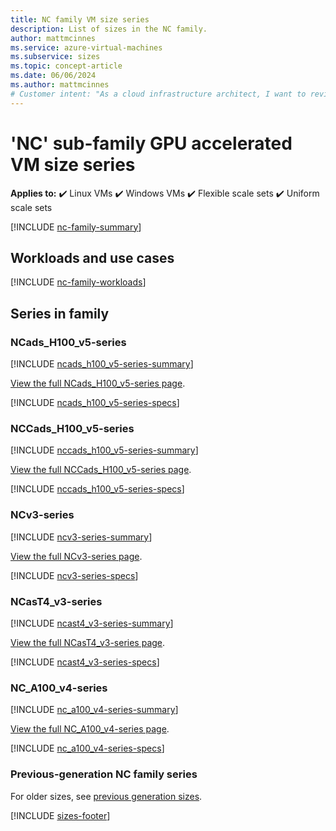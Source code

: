 ```yaml
---
title: NC family VM size series
description: List of sizes in the NC family.
author: mattmcinnes
ms.service: azure-virtual-machines
ms.subservice: sizes
ms.topic: concept-article
ms.date: 06/06/2024
ms.author: mattmcinnes
# Customer intent: "As a cloud infrastructure architect, I want to review the specifications and use cases of the NC family GPU-accelerated VM sizes, so that I can select the appropriate instance type for my GPU-intensive workloads."
---
```


# 'NC' sub-family GPU accelerated VM size series

**Applies to:** :heavy_check_mark: Linux VMs :heavy_check_mark: Windows VMs :heavy_check_mark: Flexible scale sets :heavy_check_mark: Uniform scale sets

[!INCLUDE [nc-family-summary](./includes/nc-family-summary.md)]

## Workloads and use cases

[!INCLUDE [nc-family-workloads](./includes/nc-family-workloads.md)]

## Series in family


### NCads_H100_v5-series
[!INCLUDE [ncads_h100_v5-series-summary](./includes/ncadsh100v5-series-summary.md)]

[View the full NCads_H100_v5-series page](./ncadsh100v5-series.md).

[!INCLUDE [ncads_h100_v5-series-specs](./includes/ncadsh100v5-series-specs.md)]


### NCCads_H100_v5-series
[!INCLUDE [nccads_h100_v5-series-summary](./includes/nccadsh100v5-series-summary.md)]

[View the full NCCads_H100_v5-series page](./nccadsh100v5-series.md).

[!INCLUDE [nccads_h100_v5-series-specs](./includes/nccadsh100v5-series-specs.md)]


### NCv3-series
[!INCLUDE [ncv3-series-summary](./includes/ncv3-series-summary.md)]

[View the full NCv3-series page](./ncv3-series.md).

[!INCLUDE [ncv3-series-specs](./includes/ncv3-series-specs.md)]


### NCasT4_v3-series
[!INCLUDE [ncast4_v3-series-summary](./includes/ncast4v3-series-summary.md)]

[View the full NCasT4_v3-series page](./ncast4v3-series.md).

[!INCLUDE [ncast4_v3-series-specs](./includes/ncast4v3-series-specs.md)]


### NC_A100_v4-series
[!INCLUDE [nc_a100_v4-series-summary](./includes/nca100v4-series-summary.md)]

[View the full NC_A100_v4-series page](./nca100v4-series.md).

[!INCLUDE [nc_a100_v4-series-specs](./includes/nca100v4-series-specs.md)]


### Previous-generation NC family series
For older sizes, see [previous generation sizes](../previous-gen-sizes-list.md#gpu-accelerated-previous-gen-sizes).

[!INCLUDE [sizes-footer](../includes/sizes-footer.md)]
